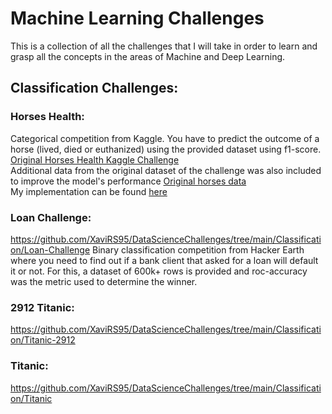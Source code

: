 # Machine Learning Challenges

This is a collection of all the challenges that I will take in order to learn and grasp all the concepts in the areas of Machine and Deep Learning. 

## Classification Challenges:

### Horses Health:
Categorical competition from Kaggle. You have to predict the outcome of a horse (lived, died or euthanized) using the provided dataset using f1-score. 
[Original Horses Health Kaggle Challenge][1]<br/>
Additional data from the original dataset of the challenge was also included to improve the model's performance [Original horses data][2]<br/>
My implementation can be found [here][3]


### Loan Challenge:
https://github.com/XaviRS95/DataScienceChallenges/tree/main/Classification/Loan-Challenge
Binary classification competition from Hacker Earth where you need to find out if a bank client that asked for a loan will default it or not. For this, a dataset of 600k+ rows is provided and roc-accuracy was the metric used to determine the winner.

### 2912 Titanic:
https://github.com/XaviRS95/DataScienceChallenges/tree/main/Classification/Titanic-2912


### Titanic:
https://github.com/XaviRS95/DataScienceChallenges/tree/main/Classification/Titanic



[1]: https://github.com/XaviRS95/DataScienceChallenges/tree/main/Classification/Horses-Health "Original Horses Health Kaggle Challenge"
[2]: https://www.kaggle.com/datasets/yasserh/horse-survival-dataset "Original horses data"
[3]: https://github.com/XaviRS95/DataScienceChallenges/tree/main/Classification/Horses-Health "Horses Health Challenge README"